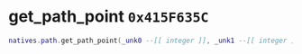 # get_path_point `0x415F635C`

```lua
natives.path.get_path_point(_unk0 --[[ integer ]], _unk1 --[[ integer ]], _unk2 --[[ integer ]])
```